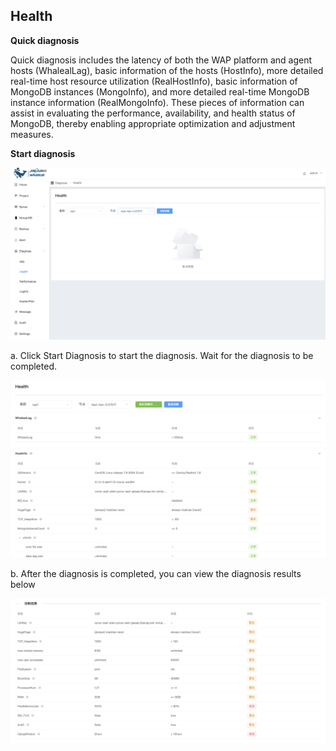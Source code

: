 ## Health

**Quick diagnosis**

Quick diagnosis includes the latency of both the WAP platform and agent hosts (WhalealLag), basic information of the hosts (HostInfo), more detailed real-time host resource utilization (RealHostInfo), basic information of MongoDB instances (MongoInfo), and more detailed real-time MongoDB instance information (RealMongoInfo). These pieces of information can assist in evaluating the performance, availability, and health status of MongoDB, thereby enabling appropriate optimization and adjustment measures.



**Start diagnosis**

![1](../../../../images/whalealPlatformImages/Health.png)



a. Click Start Diagnosis to start the diagnosis. Wait for the diagnosis to be completed.

![1](../../../../images/whalealPlatformImages/Health1.png)

b. After the diagnosis is completed, you can view the diagnosis results below

![1](../../../../images/whalealPlatformImages/Health2.png)